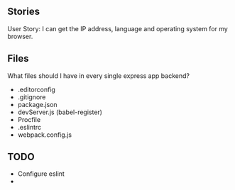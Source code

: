 Stories
-------

User Story: I can get the IP address, language and operating system for my browser.

Files
-----

What files should I have in every single express app backend?

- .editorconfig
- .gitignore
- package.json
- devServer.js (babel-register)
- Procfile
- .eslintrc
- webpack.config.js

TODO
----

* Configure eslint
* 

